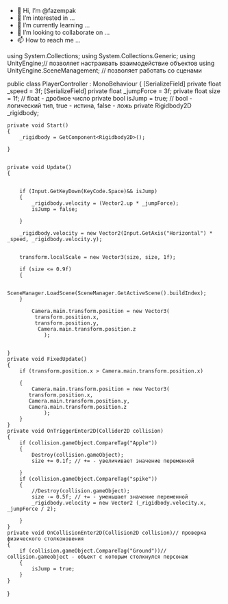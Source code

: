 - 👋 Hi, I’m @fazempak
- 👀 I’m interested in ...
- 🌱 I’m currently learning ...
- 💞️ I’m looking to collaborate on ...
- 📫 How to reach me ...

<!---
fazempak/fazempak is a ✨ special ✨ repository because its `README.md` (this file) appears on your GitHub profile.
You can click the Preview link to take a look at your changes.
--->
using System.Collections;
using System.Collections.Generic;
using UnityEngine;// позволяет настраивать взаимодействие объектов
using UnityEngine.SceneManagement; // позволяет работать со сценами


public class PlayerController : MonoBehaviour
{
    [SerializeField] private float _speed = 3f;
    [SerializeField] private float _jumpForce = 3f;
    private float size = 1f; // float - дробное число
    private bool isJump = true; //  bool - логический тип, true - истина, false - ложь
    private Rigidbody2D _rigidbody;

   
    private void Start()
    {
        _rigidbody = GetComponent<Rigidbody2D>();

    }

    
    private void Update()
    {
        

        if (Input.GetKeyDown(KeyCode.Space)&& isJump)
        {
            _rigidbody.velocity = (Vector2.up * _jumpForce);
            isJump = false;

        }

        _rigidbody.velocity = new Vector2(Input.GetAxis("Horizontal") * _speed, _rigidbody.velocity.y);
        

        transform.localScale = new Vector3(size, size, 1f);

        if (size <= 0.9f)
        {

            SceneManager.LoadScene(SceneManager.GetActiveScene().buildIndex);
        }

            Camera.main.transform.position = new Vector3(
             transform.position.x,
             transform.position.y,
              Camera.main.transform.position.z
                );
        

    }
    private void FixedUpdate()
    {
        if (transform.position.x > Camera.main.transform.position.x)

        {
            Camera.main.transform.position = new Vector3(
           transform.position.x,
           Camera.main.transform.position.y,
           Camera.main.transform.position.z
                );
        }
    }
    private void OnTriggerEnter2D(Collider2D collision)
    {
        if (collision.gameObject.CompareTag("Apple"))
        {
            Destroy(collision.gameObject);
            size += 0.1f; // += - увеличивает значение переменной

        }
        if (collision.gameObject.CompareTag("spike"))
        {
            //Destroy(collision.gameObject);
            size -= 0.5f; // += - уменьшает значение переменной
            _rigidbody.velocity = new Vector2 (_rigidbody.velocity.x, _jumpForce / 2);

        }
    }
    private void OnCollisionEnter2D(Collision2D collision)// проверка физического столконовения
    {
        if (collision.gameObject.CompareTag("Ground"))// collision.gameobject - объект с которым столкнулся персонаж
        {
            isJump = true;
        }
    }
}
